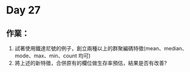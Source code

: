 # Day 27

## 作業：
1. 試著使用鐵達尼號的例子，創立兩種以上的群聚編碼特徵(mean、median、mode、max、min、count 均可)
2. 將上述的新特徵，合併原有的欄位做生存率預估，結果是否有改善?
